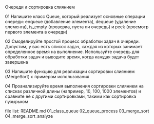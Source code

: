 Очереди и сортировка слиянием

01
Напишите класс Queue, который реализует основные операции 
очереди: enqueue (добавление элемента), dequeue (удаление 
элемента), is_empty (проверка, пуста ли очередь) и peek (просмотр 
первого элемента в очереди)

02
Смоделируйте простой процесс обработки задач в очереди. 
Допустим, у вас есть список задач, каждая из которых занимает 
определенное время на выполнение. Используйте очередь для 
обработки задач и выводите время, когда каждая задача будет 
завершена

03
Напишите функцию для реализации сортировки слиянием 
(MergeSort) с примером использования

04
Проанализируйте время выполнения сортировки слиянием на 
списках различной длины (например, 10, 100, 1000 элементов)
и сравните её с другими сортировками, такими как сортировка 
пузырьком

file list:
README.md
01_class_queue
02_queue_process
03_merge_sort
04_merge_sort_analyze